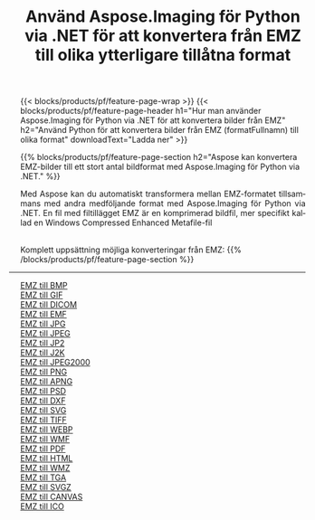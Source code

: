 ﻿---
title: Använd Aspose.Imaging för Python via .NET för att konvertera från EMZ till olika ytterligare tillåtna format 
weight: 3920
url: /sv/python-net/conversion/from/emz 
lang: sv
langdirlevel: 2
locales: zh-hans,ja,it,ru,de,es,fr,nl,id,lt,pl,pt,vi,tr,ko,zh-hant,ar,hi,th,sv,cs,uk,he
description: Du kan snabbt omvandla från EMZ(Windows komprimerad förbättrad metafil) till olika format med Aspose.Imaging för Python via .NET.
---

{{< blocks/products/pf/feature-page-wrap >}}
{{< blocks/products/pf/feature-page-header h1="Hur man använder Aspose.Imaging för Python via .NET för att konvertera bilder från EMZ" h2="Använd Python för att konvertera bilder från EMZ (formatFullnamn) till olika format" downloadText="Ladda ner" >}}


{{% blocks/products/pf/feature-page-section  h2="Aspose kan konvertera EMZ-bilder till ett stort antal bildformat med Aspose.Imaging för Python via .NET." %}}
<p align=justify>Med Aspose kan du automatiskt transformera mellan EMZ-formatet tillsammans med andra medföljande format med Aspose.Imaging för Python via .NET. En fil med filtillägget EMZ är en komprimerad bildfil, mer specifikt kallad en Windows Compressed Enhanced Metafile-fil</p>
<br/>
Komplett uppsättning möjliga konverteringar från EMZ:
{{% /blocks/products/pf/feature-page-section %}}
<div class="container-fluid productfamilypage bg-gray">
    <div class="convertypes bg-gray agp-content section">
        <div class="container">
		<hr style="margin-left:-20px;"/>
		<div class="row other-converters">
		    <div class='col-md-2 other-converter remove-lp remove-rp'><a href="/imaging/sv/python-net/conversion/emz-to-bmp" >EMZ till BMP</a></div><div class='col-md-2 other-converter remove-lp remove-rp'><a href="/imaging/sv/python-net/conversion/emz-to-gif" >EMZ till GIF</a></div><div class='col-md-2 other-converter remove-lp remove-rp'><a href="/imaging/sv/python-net/conversion/emz-to-dicom" >EMZ till DICOM</a></div><div class='col-md-2 other-converter remove-lp remove-rp'><a href="/imaging/sv/python-net/conversion/emz-to-emf" >EMZ till EMF</a></div><div class='col-md-2 other-converter remove-lp remove-rp'><a href="/imaging/sv/python-net/conversion/emz-to-jpg" >EMZ till JPG</a></div><div class='col-md-2 other-converter remove-lp remove-rp'><a href="/imaging/sv/python-net/conversion/emz-to-jpeg" >EMZ till JPEG</a></div><div class='col-md-2 other-converter remove-lp remove-rp'><a href="/imaging/sv/python-net/conversion/emz-to-jp2" >EMZ till JP2</a></div><div class='col-md-2 other-converter remove-lp remove-rp'><a href="/imaging/sv/python-net/conversion/emz-to-j2k" >EMZ till J2K</a></div><div class='col-md-2 other-converter remove-lp remove-rp'><a href="/imaging/sv/python-net/conversion/emz-to-jpeg2000" >EMZ till JPEG2000</a></div><div class='col-md-2 other-converter remove-lp remove-rp'><a href="/imaging/sv/python-net/conversion/emz-to-png" >EMZ till PNG</a></div><div class='col-md-2 other-converter remove-lp remove-rp'><a href="/imaging/sv/python-net/conversion/emz-to-apng" >EMZ till APNG</a></div><div class='col-md-2 other-converter remove-lp remove-rp'><a href="/imaging/sv/python-net/conversion/emz-to-psd" >EMZ till PSD</a></div><div class='col-md-2 other-converter remove-lp remove-rp'><a href="/imaging/sv/python-net/conversion/emz-to-dxf" >EMZ till DXF</a></div><div class='col-md-2 other-converter remove-lp remove-rp'><a href="/imaging/sv/python-net/conversion/emz-to-svg" >EMZ till SVG</a></div><div class='col-md-2 other-converter remove-lp remove-rp'><a href="/imaging/sv/python-net/conversion/emz-to-tiff" >EMZ till TIFF</a></div><div class='col-md-2 other-converter remove-lp remove-rp'><a href="/imaging/sv/python-net/conversion/emz-to-webp" >EMZ till WEBP</a></div><div class='col-md-2 other-converter remove-lp remove-rp'><a href="/imaging/sv/python-net/conversion/emz-to-wmf" >EMZ till WMF</a></div><div class='col-md-2 other-converter remove-lp remove-rp'><a href="/imaging/sv/python-net/conversion/emz-to-pdf" >EMZ till PDF</a></div><div class='col-md-2 other-converter remove-lp remove-rp'><a href="/imaging/sv/python-net/conversion/emz-to-html" >EMZ till HTML</a></div><div class='col-md-2 other-converter remove-lp remove-rp'><a href="/imaging/sv/python-net/conversion/emz-to-wmz" >EMZ till WMZ</a></div><div class='col-md-2 other-converter remove-lp remove-rp'><a href="/imaging/sv/python-net/conversion/emz-to-tga" >EMZ till TGA</a></div><div class='col-md-2 other-converter remove-lp remove-rp'><a href="/imaging/sv/python-net/conversion/emz-to-svgz" >EMZ till SVGZ</a></div><div class='col-md-2 other-converter remove-lp remove-rp'><a href="/imaging/sv/python-net/conversion/emz-to-canvas" >EMZ till CANVAS</a></div><div class='col-md-2 other-converter remove-lp remove-rp'><a href="/imaging/sv/python-net/conversion/emz-to-ico" >EMZ till ICO</a></div>
                </div>
        </div>
    </div>
</div>
<br/>

